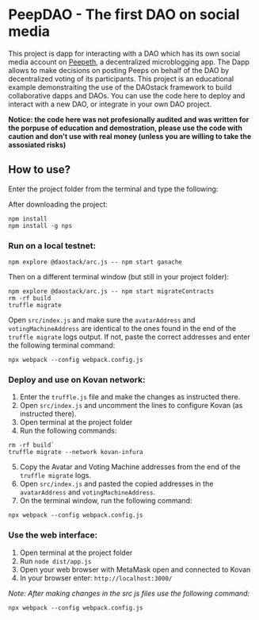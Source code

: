 # PeepDAO - The first DAO on social media

This project is dapp for interacting with a DAO which has its own social media account on [Peepeth](Peepeth.com), a decentralized microblogging app. The Dapp allows to make decisions on posting Peeps on behalf of the DAO by decentralized voting of its participants.
This project is an educational example demonstraiting the use of the DAOstack framework to build collaborative dapps and DAOs.
You can use the code here to deploy and interact with a new DAO, or integrate in your own DAO project.

**Notice: the code here was not profesionally audited and was written for the porpuse of education and demostration, please use the code with caution and don't use with real money (unless you are willing to take the assosiated risks)**

## How to use?

Enter the project folder from the terminal and type the following:

After downloading the project:

```
npm install
npm install -g nps
```

### Run on a local testnet:

```
npm explore @daostack/arc.js -- npm start ganache
```

Then on a different terminal window (but still in your project folder):

```
npm explore @daostack/arc.js -- npm start migrateContracts
rm -rf build
truffle migrate
```

Open `src/index.js` and make sure the `avatarAddress` and `votingMachineAddress` are identical to the ones found in the end of the `truffle migrate` logs output. If not, paste the correct addresses and enter the following terminal command:

```
npx webpack --config webpack.config.js
```

### Deploy and use on Kovan network:

1. Enter the `truffle.js` file and make the changes as instructed there.
2. Open `src/index.js` and uncomment the lines to configure Kovan (as instructed there).
3. Open terminal at the project folder
4. Run the following commands:

```
rm -rf build`
truffle migrate --network kovan-infura
```

5. Copy the Avatar and Voting Machine addresses from the end of the `truffle migrate` logs.
6. Open `src/index.js` and pasted the copied addresses in the `avatarAddress` and `votingMachineAddress`.
7. On the terminal window, run the following command:

```
npx webpack --config webpack.config.js
```

### Use the web interface:

1. Open terminal at the project folder
2. Run `node dist/app.js`
3. Open your web browser with MetaMask open and connected to Kovan
4. In your browser enter: `http://localhost:3000/`

_Note:
After making changes in the src js files use the following command:_

```
npx webpack --config webpack.config.js
```
